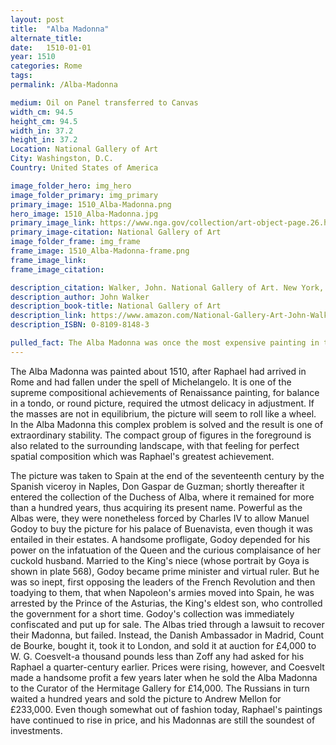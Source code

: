 ```yaml
---
layout: post
title:  "Alba Madonna"
alternate_title:
date:   1510-01-01
year: 1510
categories: Rome
tags:
permalink: /Alba-Madonna

medium: Oil on Panel transferred to Canvas
width_cm: 94.5
height_cm: 94.5
width_in: 37.2
height_in: 37.2
Location: National Gallery of Art
City: Washingston, D.C.
Country: United States of America

image_folder_hero: img_hero
image_folder_primary: img_primary
primary_image: 1510_Alba-Madonna.png
hero_image: 1510_Alba-Madonna.jpg
primary_image_link: https://www.nga.gov/collection/art-object-page.26.html
primary_image-citation: National Gallery of Art
image_folder_frame: img_frame
frame_image: 1510_Alba-Madonna-frame.png
frame_image_link:
frame_image_citation:

description_citation: Walker, John. National Gallery of Art. New York, Harry N. Abrams, Inc., 1995. Print. p178
description_author: John Walker
description_book-title: National Gallery of Art
description_link: https://www.amazon.com/National-Gallery-Art-John-Walker/dp/0810981483/ref=sr_1_1?ie=UTF8&qid=1538367982&sr=8-1&keywords=0810981483
description_ISBN: 0-8109-8148-3

pulled_fact: The Alba Madonna was once the most expensive painting in the world.
---
```


The Alba Madonna was painted about 1510, after Raphael had arrived in Rome and had fallen under the spell of Michelangelo. It is one of the supreme composi­tional achievements of Renaissance painting, for balance in a tondo, or round picture, required the utmost delicacy in adjustment. If the masses are not in equilib­rium, the picture will seem to roll like a wheel. In the Alba Madonna this complex problem is solved and the result is one of extraordinary stability. The compact group of figures in the foreground is also related to the surrounding landscape, with that feeling for perfect spatial composition which was Raphael's greatest achievement.

The picture was taken to Spain at the end of the seventeenth century by the Spanish viceroy in Naples, Don Gaspar de Guzman; shortly thereafter it entered the collection of the Duchess of Alba, where it remained for more than a hundred years, thus acquiring its present name. Powerful as the Albas were, they were none­theless forced by Charles IV to allow Manuel Godoy to buy the picture for his palace of Buenavista, even though it was entailed in their estates. A handsome profligate, Godoy depended for his power on the infatuation of the Queen and the curious complaisance of her cuckold husband. Married to the King's niece (whose
portrait by Goya is shown in plate 568), Godoy became prime minister and virtual
ruler. But he was so inept, first opposing the leaders of the French Revolution and then toadying to them, that when Napoleon's armies moved into Spain, he was ar­rested by the Prince of the Asturias, the King's eldest son, who controlled the gov­ernment for a short time. Godoy's collection was immediately confiscated and put up for sale. The Albas tried through a lawsuit to recover their Madonna, but failed. Instead, the Danish Ambassador in Madrid, Count de Bourke, bought it, took it to London, and sold it at auction for £4,000 to W. G. Coesvelt-a thousand pounds less than Zoff any had asked for his Raphael a quarter-century earlier. Prices were rising, however, and Coesvelt made a handsome profit a few years later when he
sold the Alba Madonna to the Curator of the Hermitage Gallery for £14,000. The Russians in turn waited a hundred years and sold the picture to Andrew Mellon for £233,000. Even though somewhat out of fashion today, Raphael's paintings have continued to rise in price, and his Madonnas are still the soundest of investments.
